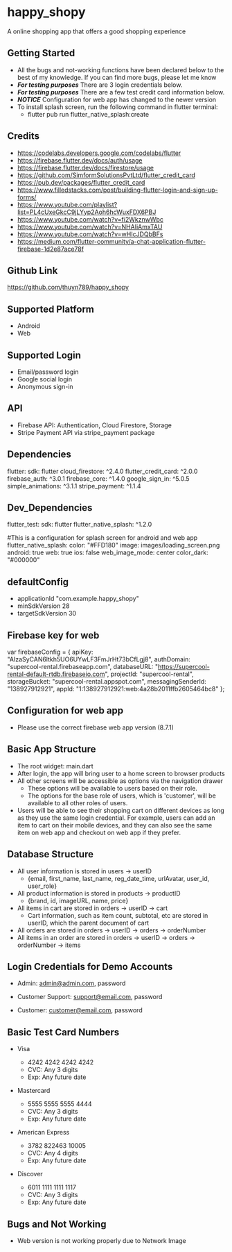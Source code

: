 # happy_shopy

A online shopping app that offers a good shopping experience

## Getting Started

- All the bugs and not-working functions have been declared below to the best of my knowledge.  If you can find more bugs, please let me know
- ***For testing purposes*** There are 3 login credentials below.
- ***For testing purposes*** There are a few test credit card information below.
- ***NOTICE*** Configuration for web app has changed to the newer version
- To install splash screen, run the following command in flutter terminal:
  +  flutter pub run flutter_native_splash:create


## Credits

- https://codelabs.developers.google.com/codelabs/flutter
- https://firebase.flutter.dev/docs/auth/usage
- https://firebase.flutter.dev/docs/firestore/usage
- https://github.com/SimformSolutionsPvtLtd/flutter_credit_card
- https://pub.dev/packages/flutter_credit_card
- https://www.filledstacks.com/post/building-flutter-login-and-sign-up-forms/
- https://www.youtube.com/playlist?list=PL4cUxeGkcC9jLYyp2Aoh6hcWuxFDX6PBJ
- https://www.youtube.com/watch?v=fi2WkznwWbc
- https://www.youtube.com/watch?v=NHAIiAmxTAU
- https://www.youtube.com/watch?v=wHIcJDQbBFs
- https://medium.com/flutter-community/a-chat-application-flutter-firebase-1d2e87ace78f


## Github Link

https://github.com/thuyn789/happy_shopy


## Supported Platform

- Android
- Web


## Supported Login

- Email/password login
- Google social login
- Anonymous sign-in


## API

- Firebase API: Authentication, Cloud Firestore, Storage
- Stripe Payment API via stripe_payment package


## Dependencies

flutter:
    sdk: flutter
cloud_firestore: ^2.4.0
flutter_credit_card: ^2.0.0
firebase_auth: ^3.0.1
firebase_core: ^1.4.0
google_sign_in: ^5.0.5
simple_animations: ^3.1.1
stripe_payment: ^1.1.4


## Dev_Dependencies

flutter_test:
    sdk: flutter
flutter_native_splash: ^1.2.0

#This is a configuration for splash screen for android and web app
flutter_native_splash:
  color: "#FFD180"
  image: images/loading_screen.png
  android: true
  web: true
  ios: false
  web_image_mode: center
  color_dark: "#000000"


## defaultConfig

- applicationId "com.example.happy_shopy"
- minSdkVersion 28
- targetSdkVersion 30


## Firebase key for web

var firebaseConfig = {
    apiKey: "AIzaSyCAN6ltkh5UO6UYwLF3FmJrHt73bCfLgj8",
    authDomain: "supercool-rental.firebaseapp.com",
    databaseURL: "https://supercool-rental-default-rtdb.firebaseio.com",
    projectId: "supercool-rental",
    storageBucket: "supercool-rental.appspot.com",
    messagingSenderId: "138927912921",
    appId: "1:138927912921:web:4a28b2011ffb2605464bc8"
};


## Configuration for web app

- Please use the correct firebase web app version (8.7.1) 

<script src="https://www.gstatic.com/firebasejs/8.7.1/firebase-app.js"></script>
<script src="https://www.gstatic.com/firebasejs/8.7.1/firebase-firestore.js"></script>
<script src="https://www.gstatic.com/firebasejs/8.7.1/firebase-auth.js"></script>
<script src="./scripts/firebase-key.js"></script>


## Basic App Structure

- The root widget: main.dart
- After login, the app will bring user to a home screen to browser products
- All other screens will be accessible as options via the navigation drawer
  + These options will be available to users based on their role.
  + The options for the base role of users, which is 'customer', will be available to all other roles of users.
- Users will be able to see their shopping cart on different devices as long as they use the same login credential.  For example, users can add an item to cart on their mobile devices, and they can also see the same item on web app and checkout on web app if they prefer.


## Database Structure

- All user information is stored in users -> userID
  + {email, first_name, last_name, reg_date_time, urlAvatar, user_id, user_role}
- All product information is stored in products -> productID
  + {brand, id, imageURL, name, price}
- All items in cart are stored in orders -> userID -> cart
  + Cart information, such as item count, subtotal, etc are stored in userID, which the parent document of cart
- All orders are stored in orders -> userID -> orders -> orderNumber
- All items in an order are stored in orders -> userID -> orders -> orderNumber -> items


## Login Credentials for Demo Accounts

- Admin: admin@admin.com, password

- Customer Support: support@email.com, password

- Customer: customer@email.com, password


## Basic Test Card Numbers

- Visa
  + 4242 4242 4242 4242
  + CVC: Any 3 digits
  + Exp: Any future date

- Mastercard
  + 5555 5555 5555 4444
  + CVC: Any 3 digits
  + Exp: Any future date

- American Express
  + 3782 822463 10005
  + CVC: Any 4 digits
  + Exp: Any future date

- Discover
  + 6011 1111 1111 1117
  + CVC: Any 3 digits
  + Exp: Any future date


## Bugs and Not Working
- Web version is not working properly due to Network Image